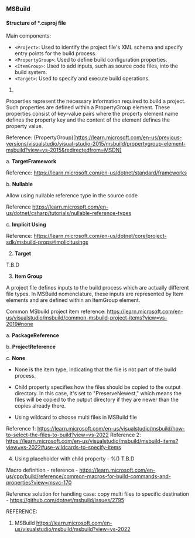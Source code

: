 ### MSBuild

#### Structure of *.csproj file
Main components:
- `<Project>`: Used to identify the project file's XML schema and specify entry points for the build process.
- `<PropertyGroup>`: Used to define build configuration properties.
- `<ItemGroup>`: Used to add inputs, such as source code files, into the build system.
- `<Target>`: Used to specify and execute build operations.

1. **<PropertyGroup>**

Properties represent the necessary information required to build a project. Such properties are defined within a PropertyGroup element. These properties consist of key-value pairs where the property element name defines the property key and the content of the element defines the property value.

Reference: (PropertyGroup)[https://learn.microsoft.com/en-us/previous-versions/visualstudio/visual-studio-2015/msbuild/propertygroup-element-msbuild?view=vs-2015&redirectedfrom=MSDN]

a. **TargetFramework**

Reference: https://learn.microsoft.com/en-us/dotnet/standard/frameworks

b. **Nullable**

Allow using nullable reference type in the source code

Reference https://learn.microsoft.com/en-us/dotnet/csharp/tutorials/nullable-reference-types

c. **Implicit Using**

Reference: https://learn.microsoft.com/en-us/dotnet/core/project-sdk/msbuild-props#implicitusings

2. **Target** 

T.B.D

3. **Item Group**

A project file defines inputs to the build process which are actually different file types. In MSBuild nomenclature, these inputs are represented by Item elements and are defined within an ItemGroup element. 

Common MSbuild project item reference: https://learn.microsoft.com/en-us/visualstudio/msbuild/common-msbuild-project-items?view=vs-2019#none

a. **PackageReference**

b. **ProjectReference**

c. **None**

- None is the item type, indicating that the file is not part of the build process.

- Child property <CopyToOutputDirectory> specifies how the files should be copied to the output directory. In this case, it's set to "PreserveNewest," which means the files will be copied to the output directory if they are newer than the copies already there.

- Using wildcard to choose multi files in MSBuild file

Reference 1: https://learn.microsoft.com/en-us/visualstudio/msbuild/how-to-select-the-files-to-build?view=vs-2022
Reference 2: https://learn.microsoft.com/en-us/visualstudio/msbuild/msbuild-items?view=vs-2022#use-wildcards-to-specify-items

4. Using placeholder with <Link> child property - %()
T.B.D

Macro definition - reference - https://learn.microsoft.com/en-us/cpp/build/reference/common-macros-for-build-commands-and-properties?view=msvc-170

Reference solution for handling case: copy multi files to specific destination - https://github.com/dotnet/msbuild/issues/2795

REFERENCE:

1. MSBuild https://learn.microsoft.com/en-us/visualstudio/msbuild/msbuild?view=vs-2022